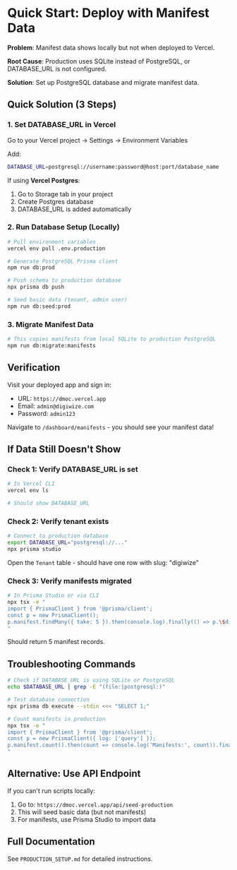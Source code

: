 # Quick Start: Deploy with Manifest Data

**Problem**: Manifest data shows locally but not when deployed to Vercel.

**Root Cause**: Production uses SQLite instead of PostgreSQL, or DATABASE_URL is not configured.

**Solution**: Set up PostgreSQL database and migrate manifest data.

## Quick Solution (3 Steps)

### 1. Set DATABASE_URL in Vercel

Go to your Vercel project → Settings → Environment Variables

Add:

```bash
DATABASE_URL=postgresql://username:password@host:port/database_name
```

If using **Vercel Postgres**:

1. Go to Storage tab in your project
2. Create Postgres database
3. DATABASE_URL is added automatically

### 2. Run Database Setup (Locally)

```bash
# Pull environment variables
vercel env pull .env.production

# Generate PostgreSQL Prisma client
npm run db:prod

# Push schema to production database
npx prisma db push

# Seed basic data (tenant, admin user)
npm run db:seed:prod
```

### 3. Migrate Manifest Data

```bash
# This copies manifests from local SQLite to production PostgreSQL
npm run db:migrate:manifests
```

## Verification

Visit your deployed app and sign in:

- URL: `https://dmoc.vercel.app`
- Email: `admin@digiwize.com`
- Password: `admin123`

Navigate to `/dashboard/manifests` - you should see your manifest data!

## If Data Still Doesn't Show

### Check 1: Verify DATABASE_URL is set

```bash
# In Vercel CLI
vercel env ls

# Should show DATABASE_URL
```

### Check 2: Verify tenant exists

```bash
# Connect to production database
export DATABASE_URL="postgresql://..."
npx prisma studio
```

Open the `Tenant` table - should have one row with slug: "digiwize"

### Check 3: Verify manifests migrated

```bash
# In Prisma Studio or via CLI
npx tsx -e "
import { PrismaClient } from '@prisma/client';
const p = new PrismaClient();
p.manifest.findMany({ take: 5 }).then(console.log).finally(() => p.\$disconnect());
"
```

Should return 5 manifest records.

## Troubleshooting Commands

```bash
# Check if DATABASE_URL is using SQLite or PostgreSQL
echo $DATABASE_URL | grep -E "(file:|postgresql:)"

# Test database connection
npx prisma db execute --stdin <<< "SELECT 1;"

# Count manifests in production
npx tsx -e "
import { PrismaClient } from '@prisma/client';
const p = new PrismaClient({ log: ['query'] });
p.manifest.count().then(count => console.log('Manifests:', count)).finally(() => p.\$disconnect());
"
```

## Alternative: Use API Endpoint

If you can't run scripts locally:

1. Go to: `https://dmoc.vercel.app/api/seed-production`
2. This will seed basic data (but not manifests)
3. For manifests, use Prisma Studio to import data

## Full Documentation

See `PRODUCTION_SETUP.md` for detailed instructions.



